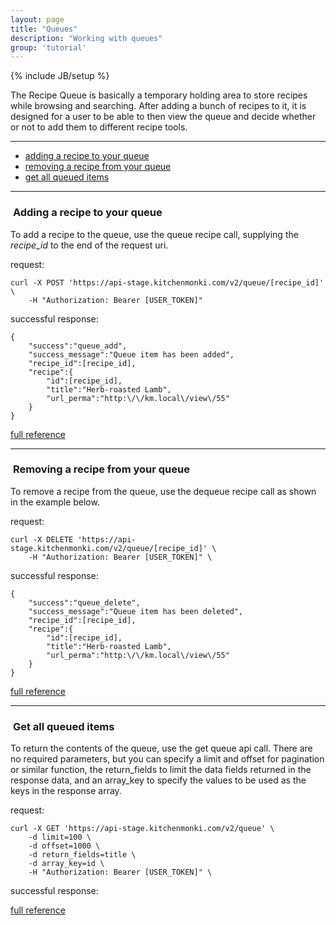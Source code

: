 ```yaml
---
layout: page
title: "Queues"
description: "Working with queues"
group: 'tutorial'
---
```

{% include JB/setup %}


The Recipe Queue is basically a temporary holding area to store recipes while browsing and searching.  After
adding a bunch of recipes to it, it is designed for a user to be able to then view the queue and decide whether
or not to add them to different recipe tools.

-----------------

* [adding a recipe to your queue](#queue-recipe)
* [removing a recipe from your queue](#dequeue-recipe)
* [get all queued items](#get-queue)

-----------------

### <a id="queue-recipe">&nbsp;</a>Adding a recipe to your queue

To add a recipe to the queue, use the queue recipe call, supplying the *recipe_id* to the end of the request uri.

request:

	curl -X POST 'https://api-stage.kitchenmonki.com/v2/queue/[recipe_id]' \
		-H "Authorization: Bearer [USER_TOKEN]"

successful response:

	{
		"success":"queue_add",
		"success_message":"Queue item has been added",
		"recipe_id":[recipe_id],
		"recipe":{
			"id":[recipe_id],
			"title":"Herb-roasted Lamb",
			"url_perma":"http:\/\/km.local\/view\/55"
		}
	}

<a href="/console.html?api_id=31" target="blank">full reference</a>

-----------------


### <a id="dequeue-recipe">&nbsp;</a>Removing a recipe from your queue

To remove a recipe from the queue, use the dequeue recipe call as shown in the example below.

request:

	curl -X DELETE 'https://api-stage.kitchenmonki.com/v2/queue/[recipe_id]' \
		-H "Authorization: Bearer [USER_TOKEN]" \

successful response:

	{
		"success":"queue_delete",
		"success_message":"Queue item has been deleted",
		"recipe_id":[recipe_id],
		"recipe":{
			"id":[recipe_id],
			"title":"Herb-roasted Lamb",
			"url_perma":"http:\/\/km.local\/view\/55"
		}
	}

<a href="/console.html?api_id=34" target="blank">full reference</a>

-----------------


### <a id="get-queue">&nbsp;</a>Get all queued items

To return the contents of the queue, use the get queue api call.  There are no required parameters, but you can
specify a limit and offset for pagination or similar function, the return_fields to limit the data fields returned
in the response data, and an array_key to specify the values to be used as the keys in the response array.

request:

	curl -X GET 'https://api-stage.kitchenmonki.com/v2/queue' \
		-d limit=100 \
		-d offset=1000 \
		-d return_fields=title \
		-d array_key=id \
		-H "Authorization: Bearer [USER_TOKEN]" \

successful response:



<a href="/console.html?api_id=5" target="blank">full reference</a>



